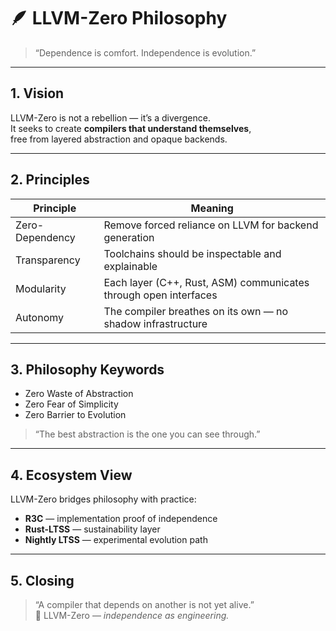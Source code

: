 # 🪶 LLVM-Zero Philosophy  
> “Dependence is comfort. Independence is evolution.”

---

## 1. Vision
LLVM-Zero is not a rebellion — it’s a divergence.  
It seeks to create **compilers that understand themselves**,  
free from layered abstraction and opaque backends.

---

## 2. Principles
| Principle | Meaning |
|------------|----------|
| Zero-Dependency | Remove forced reliance on LLVM for backend generation |
| Transparency | Toolchains should be inspectable and explainable |
| Modularity | Each layer (C++, Rust, ASM) communicates through open interfaces |
| Autonomy | The compiler breathes on its own — no shadow infrastructure |

---

## 3. Philosophy Keywords
- Zero Waste of Abstraction  
- Zero Fear of Simplicity  
- Zero Barrier to Evolution

> “The best abstraction is the one you can see through.”

---

## 4. Ecosystem View
LLVM-Zero bridges philosophy with practice:
- **R3C** — implementation proof of independence  
- **Rust-LTSS** — sustainability layer  
- **Nightly LTSS** — experimental evolution path

---

## 5. Closing
> “A compiler that depends on another is not yet alive.”  
🧩 LLVM-Zero — *independence as engineering.*
